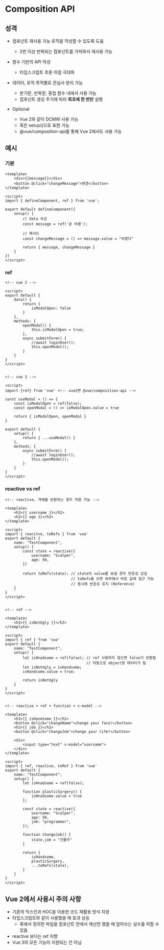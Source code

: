# Composition API

## 성격

- 컴포넌트 재사용 가능 로직을 작성할 수 있도록 도움
  - 2번 이상 반복되는 컴포넌트를 가져와서 재사용 가능
- 함수 기반의 API 작성
  - 타입스크립트 추론 이점 극대화
- 데이터, 로직 목적별로 관심사 분리 가능
  - 분기문, 반복문, 중첩 함수 내에서 사용 가능
  - 컴포넌트 생성 주기에 따라 **최초에 한 번만** 실행

- Optional
  - Vue 2와 같이 DCMW 사용 가능
  - 혹은 setup()으로 표현 가능
  - @vue/composition-api를 통해 Vue 2에서도 사용 가능



## 예시

### 기본

```vue
<template>
	<div>{{message}}</div>
	<button @click="changeMessage">변경</button>
</template>

<script>
import { defineComponent, ref } from 'vue';
    
export default defineComponent({
    setup() {
        // data 속성
        const message = ref('곧 바뀜');
        
        // 메서드
        const changeMessage = () => message.value = "바꼈다"
        
        return { message, changeMessage }
    }
})
</script>
```



### ref

```vue
<!-- vue 2 -->

<script>
export default {
    data() {
        return {
            isModalOpen: false
        }
    },
    methods: {
        openModal() {
            this.isModalOpen = true;
        },
        async submitForm() {
            //await loginUser();
            this.openModal();
        }
    }
}
</script>


<!-- vue 3 -->

<script>
import {ref} from 'vue' <!-- vue2면 @vue/composition-api -->
    
const useModal = () => {
    const isModalOpen = ref(false);
    const openModal = () => isModalOpen.value = true
    
    return { isModalOpen, openModal }
}
    
export default {
    setup() {
        return { ...useModal() }
    },
    methods: {
        async submitForm() {
            //await loginUser();
            this.openModal();
        }
    }
}
</script>
```



### reactive vs ref

```vue
<!-- reactive, 객체를 반환하는 경우 적용 가능 -->

<template>
	<h2>{{ username }}</h2>
	<h2>{{ age }}</h2>
</template>

<script>
import { reacitve, toRefs } from 'vue'
export default {
    name: "TestComponent",
    setup() {
        const state = reactive({
            username: "Scalper",
            age: 50,
        })
        
        return toRefs(state); // state의 value를 보낼 경우 반응성 상실
        					  // toRefs를 쓰면 외부에서 바로 값에 접근 가능
        					  // 동시에 반응성 유지 (Reference)
    }
}
</script>


<!-- ref -->

<template>
	<h2>{{ isNotUgly }}</h2>
</template>

<script>
import { ref } from 'vue'
export default {
    name: "TestComponent",
    setup() {
        let isHnadsome = ref(false); // ref 사용하지 않으면 false가 반환됨
        							 // 자동으로 object형 데이터가 됨
        let isNotUgly = isHandsome;
        isHandsome.value = true;
        
        return isNotUgly
    }
}
</script>


<!-- reactive + ref + function + v-model -->

<template>
	<h2>{{ isHandsome }}</h2>
	<button @click="changeName">change your face!</button>
	<h2>{{ job }}</h2>
	<button @click="changeJob">change your life!</button>

	<div>
        <input type="text" v-model="username">
    </div>
</template>

<script>
import { ref, reactive, toRef } from 'vue'
export default {
    name: "TestComponent",
    setup() {
        let isHnadsome = ref(false); 
        
        function plasticSurgery() {
            isHnadsome.value = true
        };
        
        const state = reactive({
            username: "Scalper",
            age: 50,
            job: "programmer",
        });
        
        function changeJob() {
            state.job = "건물주"
        }
        
        return {
        	isHandsome,
            plasticSurgery,
            ...toRefs(state),
        }
    }
}
</script>
```





## Vue 2에서 사용시 주의 사항

- 기존의 믹스인과 HOC을 이용한 코드 재활용 방식 지양
- 타입스크립트와 같이 사용했을 때 효과 상승
  - 훅에서 정의한 파일을 컴포넌트 안에서 재선언 했을 때 덮어쓰는 실수를 피할 수 있음
- reactive 보다는 ref 지향
- Vue 3의 모든 기능이 지원되는 건 아님